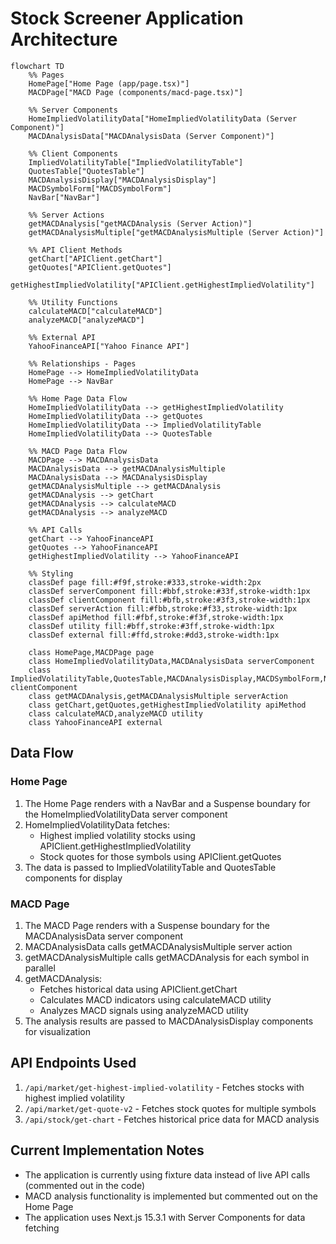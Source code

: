 # Stock Screener Application Architecture

```mermaid
flowchart TD
    %% Pages
    HomePage["Home Page (app/page.tsx)"]
    MACDPage["MACD Page (components/macd-page.tsx)"]

    %% Server Components
    HomeImpliedVolatilityData["HomeImpliedVolatilityData (Server Component)"]
    MACDAnalysisData["MACDAnalysisData (Server Component)"]

    %% Client Components
    ImpliedVolatilityTable["ImpliedVolatilityTable"]
    QuotesTable["QuotesTable"]
    MACDAnalysisDisplay["MACDAnalysisDisplay"]
    MACDSymbolForm["MACDSymbolForm"]
    NavBar["NavBar"]

    %% Server Actions
    getMACDAnalysis["getMACDAnalysis (Server Action)"]
    getMACDAnalysisMultiple["getMACDAnalysisMultiple (Server Action)"]

    %% API Client Methods
    getChart["APIClient.getChart"]
    getQuotes["APIClient.getQuotes"]
    getHighestImpliedVolatility["APIClient.getHighestImpliedVolatility"]

    %% Utility Functions
    calculateMACD["calculateMACD"]
    analyzeMACD["analyzeMACD"]

    %% External API
    YahooFinanceAPI["Yahoo Finance API"]

    %% Relationships - Pages
    HomePage --> HomeImpliedVolatilityData
    HomePage --> NavBar

    %% Home Page Data Flow
    HomeImpliedVolatilityData --> getHighestImpliedVolatility
    HomeImpliedVolatilityData --> getQuotes
    HomeImpliedVolatilityData --> ImpliedVolatilityTable
    HomeImpliedVolatilityData --> QuotesTable

    %% MACD Page Data Flow
    MACDPage --> MACDAnalysisData
    MACDAnalysisData --> getMACDAnalysisMultiple
    MACDAnalysisData --> MACDAnalysisDisplay
    getMACDAnalysisMultiple --> getMACDAnalysis
    getMACDAnalysis --> getChart
    getMACDAnalysis --> calculateMACD
    getMACDAnalysis --> analyzeMACD

    %% API Calls
    getChart --> YahooFinanceAPI
    getQuotes --> YahooFinanceAPI
    getHighestImpliedVolatility --> YahooFinanceAPI

    %% Styling
    classDef page fill:#f9f,stroke:#333,stroke-width:2px
    classDef serverComponent fill:#bbf,stroke:#33f,stroke-width:1px
    classDef clientComponent fill:#bfb,stroke:#3f3,stroke-width:1px
    classDef serverAction fill:#fbb,stroke:#f33,stroke-width:1px
    classDef apiMethod fill:#fbf,stroke:#f3f,stroke-width:1px
    classDef utility fill:#bff,stroke:#3ff,stroke-width:1px
    classDef external fill:#ffd,stroke:#dd3,stroke-width:1px

    class HomePage,MACDPage page
    class HomeImpliedVolatilityData,MACDAnalysisData serverComponent
    class ImpliedVolatilityTable,QuotesTable,MACDAnalysisDisplay,MACDSymbolForm,NavBar clientComponent
    class getMACDAnalysis,getMACDAnalysisMultiple serverAction
    class getChart,getQuotes,getHighestImpliedVolatility apiMethod
    class calculateMACD,analyzeMACD utility
    class YahooFinanceAPI external
```

## Data Flow

### Home Page

1. The Home Page renders with a NavBar and a Suspense boundary for the HomeImpliedVolatilityData server component
2. HomeImpliedVolatilityData fetches:
    - Highest implied volatility stocks using APIClient.getHighestImpliedVolatility
    - Stock quotes for those symbols using APIClient.getQuotes
3. The data is passed to ImpliedVolatilityTable and QuotesTable components for display

### MACD Page

1. The MACD Page renders with a Suspense boundary for the MACDAnalysisData server component
2. MACDAnalysisData calls getMACDAnalysisMultiple server action
3. getMACDAnalysisMultiple calls getMACDAnalysis for each symbol in parallel
4. getMACDAnalysis:
    - Fetches historical data using APIClient.getChart
    - Calculates MACD indicators using calculateMACD utility
    - Analyzes MACD signals using analyzeMACD utility
5. The analysis results are passed to MACDAnalysisDisplay components for visualization

## API Endpoints Used

1. `/api/market/get-highest-implied-volatility` - Fetches stocks with highest implied volatility
2. `/api/market/get-quote-v2` - Fetches stock quotes for multiple symbols
3. `/api/stock/get-chart` - Fetches historical price data for MACD analysis

## Current Implementation Notes

- The application is currently using fixture data instead of live API calls (commented out in the code)
- MACD analysis functionality is implemented but commented out on the Home Page
- The application uses Next.js 15.3.1 with Server Components for data fetching
